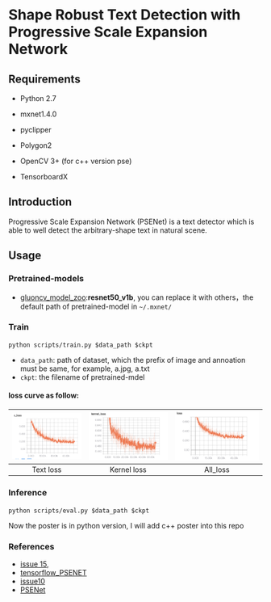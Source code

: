 # Shape Robust Text Detection with Progressive Scale Expansion Network

## Requirements

- Python 2.7

- mxnet1.4.0

- pyclipper

- Polygon2

- OpenCV 3+ (for c++ version pse)
- TensorboardX

## Introduction

Progressive Scale Expansion Network (PSENet) is a text detector which is able to well detect the arbitrary-shape text in natural scene.



## Usage  

### Pretrained-models

- [gluoncv_model_zoo](https://gluon-cv.mxnet.io/model_zoo/classification.html):**resnet50_v1b**, you can replace it with others，the default path of pretrained-model in `~/.mxnet/`

### Train  

```
python scripts/train.py $data_path $ckpt
```
- `data_path`: path of dataset, which the prefix of image and annoation must be same, for example, a.jpg, a.txt  
- `ckpt`: the filename of pretrained-mdel  

#### loss curve as follow:

| ![img](images/WX20190509-160056@2x.png) | ![img](images/WX20190509-160108@2x.png) | ![img](images/WX20190509-160118@2x.png) |
| :-------------------------------------: | :-------------------------------------: | :-------------------------------------: |
|                Text loss                |               Kernel loss               |                All_loss                 |

### Inference  

```
python scripts/eval.py $data_path $ckpt
```
Now the poster is in python version, I will add c++ poster into this repo



### References  

- [issue 15](https://github.com/whai362/PSENet/issues/15), 
- [tensorflow_PSENET](https://github.com/liuheng92/tensorflow_PSENet) 
- [issue10](https://github.com/whai362/PSENet/issues/10)
- [PSENet](https://github.com/whai362/PSENet)

